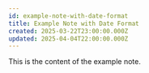 ```yaml
---
id: example-note-with-date-format
title: Example Note with Date Format
created: 2025-03-22T23:00:00.000Z
updated: 2025-04-04T22:00:00.000Z
---
```


This is the content of the example note.

